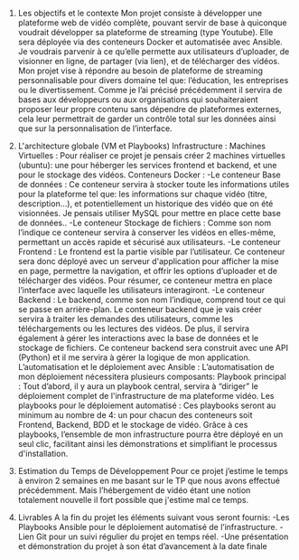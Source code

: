 1.  Les objectifs et le contexte
Mon projet consiste à développer une plateforme web de vidéo complète, pouvant servir de base à quiconque voudrait développer sa plateforme de streaming (type Youtube). Elle sera déployée via des conteneurs Docker et automatisée avec Ansible. Je voudrais parvenir à ce qu’elle permette aux utilisateurs d’uploader, de visionner en ligne, de partager (via lien), et de télécharger des vidéos.
Mon projet vise à répondre au besoin de plateforme de streaming personnalisable pour divers domaine tel que: l’éducation, les entreprises ou le divertissement. Comme je l’ai précisé précédemment il servira de bases aux développeurs ou aux organisations qui souhaiteraient proposer leur propre contenu sans dépendre de plateformes externes, cela leur permettrait de garder un contrôle total sur les données ainsi que sur la personnalisation de l’interface.

2. L'architecture globale (VM et Playbooks)
Infrastructure :
Machines Virtuelles : 
Pour réaliser ce projet je pensais créer 2 machines virtuelles (ubuntu): une pour héberger les services frontend et backend, et une pour le stockage des vidéos.
Conteneurs Docker :
-Le conteneur Base de données : Ce conteneur servira à stocker toute les informations utiles pour la plateforme tel que: les informations sur chaque vidéo (titre, description...), et potentiellement un historique des vidéo que on été visionnées. Je pensais utiliser MySQL pour mettre en place cette base de données..
-Le conteneur Stockage de fichiers : Comme son nom l’indique ce conteneur servira à conserver les vidéos en elles-même, permettant un accès rapide et sécurisé aux utilisateurs.
-Le conteneur Frontend : Le frontend est la partie visible par l’utilisateur. Ce conteneur sera donc déployé avec un serveur d'application pour afficher la mise en page, permettre la navigation, et offrir les options d’uploader et de télécharger des vidéos. Pour résumer, ce conteneur mettra en place l’interface avec laquelle les utilisateurs interagiront.
-Le conteneur Backend : Le backend, comme son nom l’indique, comprend tout ce qui se passe en arrière-plan. Le conteneur backend que je vais créer servira à traiter les demandes des utilisateurs, comme les téléchargements ou les lectures des vidéos. De plus, il servira également à gérer les interactions avec la base de données et le stockage de fichiers. Ce conteneur backend sera construit avec une API (Python) et il me servira à gérer la logique de mon application.
L’automatisation et le déploiement avec Ansible :
L’automatisation de mon déploiement nécessitera plusieurs composants:
Playbook principal : 
Tout d’abord, il y aura un playbook central, servira à “diriger” le déploiement complet de l'infrastructure de ma plateforme vidéo.
Les playbooks pour le déploiement automatisé : 
Ces playbooks seront au minimum au nombre de 4: un pour chacun des conteneurs soit Frontend, Backend, BDD et le stockage de vidéo. Grâce à ces playbooks, l’ensemble de mon infrastructure pourra être déployé en un seul clic, facilitant ainsi les démonstrations et simplifiant le processus d'installation.

3. Estimation du Temps de Développement
Pour ce projet j’estime le temps à environ 2 semaines en me basant sur le TP que nous avons effectué précédemment. Mais l’hébergement de vidéo étant une notion totalement nouvelle il fort possible que j'estime mal ce temps.

4. Livrables
A la fin du projet les éléments suivant vous seront fournis: 
-Les Playbooks Ansible pour le déploiement automatisé de l’infrastructure.
-Lien Git pour un suivi régulier du projet en temps réel.
-Une présentation et démonstration du projet à son état d’avancement à la date finale 

